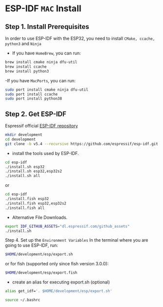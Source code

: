 # ESP-IDF `MAC` Install

## Step 1. Install Prerequisites
In order to use ESP-IDF with the ESP32, you need to install `CMake, ccache, python3` and `Ninja`
- If you have `HomeBrew`, you can run:
```bash
brew install cmake ninja dfu-util
brew install ccache
brew install python3
```
-If you have `MacPorts`, you can run:
```bash
sudo port install cmake ninja dfu-util
sudo port install ccache
sudo port install python38
```
## Step 2. Get ESP-IDF
Espressif official [ESP-IDF repository](https://github.com/espressif/esp-idf)
```bash
mkdir development
cd development
git clone -b v5.4 --recursive https://github.com/espressif/esp-idf.git
```
- install the tools used by ESP-IDF. 
```bash
cd esp-idf
./install.sh esp32
./install.sh esp32,esp32s2
./install.sh all
```
or
```bash
cd esp-idf
./install.fish esp32
./install.fish esp32,esp32s2
./install.fish all
```
- Alternative File Downloads.
```bash
export IDF_GITHUB_ASSETS="dl.espressif.com/github_assets"
./install.sh
```

Step 4. Set up the `Environment Variables`
In the terminal where you are going to use ESP-IDF, run:
```bash
$HOME/development/esp/export.sh
```
or for fish (supported only since fish version 3.0.0):
```bash
$HOME/development/esp/export.fish
```
- create an alias for executing export.sh (optional)
```bash
alias get_idf='. $HOME/development/esp/export.sh'
```
```bash
source ~/.bashrc
```

